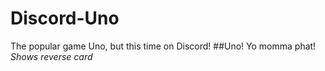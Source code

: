 # Discord-Uno
The popular game Uno, but this time on Discord!
##Uno!
Yo momma phat!
*Shows reverse card*

